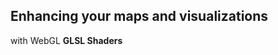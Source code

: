 ## Enhancing your maps and visualizations

with WebGL **GLSL Shaders**

<p>
    
</p>

<canvas class='glslCanvas' data-fragment-url='http://thebookofshaders.com/log/160302022724.frag' width='700px' height='300px'></canvas>